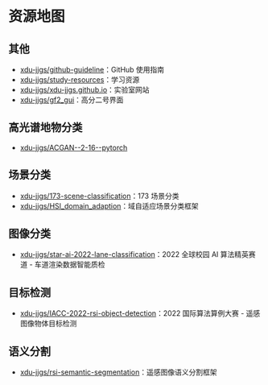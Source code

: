 # 资源地图

## 其他

- [xdu-jjgs/github-guideline](https://github.com/xdu-jjgs/github-guideline)：GitHub 使用指南
- [xdu-jjgs/study-resources](https://github.com/xdu-jjgs/study-resources)：学习资源
- [xdu-jjgs/xdu-jjgs.github.io](https://github.com/xdu-jjgs/xdu-jjgs.github.io)：实验室网站
- [xdu-jjgs/gf2_gui](https://github.com/xdu-jjgs/gf2_gui)：高分二号界面

## 高光谱地物分类

- [xdu-jjgs/ACGAN--2-16--pytorch](https://github.com/xdu-jjgs/ACGAN--2-16--pytorch)

## 场景分类

- [xdu-jjgs/173-scene-classification](https://github.com/xdu-jjgs/173-scene-classification)：173 场景分类
- [xdu-jjgs/HSI_domain_adaption](https://github.com/xdu-jjgs/HSI_domain_adaption)：域自适应场景分类框架

## 图像分类

- [xdu-jjgs/star-ai-2022-lane-classification](https://github.com/xdu-jjgs/star-ai-2022-lane-classification)：2022 全球校园 AI 算法精英赛道 - 车道渲染数据智能质检

## 目标检测

- [xdu-jjgs/IACC-2022-rsi-object-detection](https://github.com/xdu-jjgs/IACC-2022-rsi-object-detection)：2022 国际算法算例大赛 - 遥感图像物体目标检测

## 语义分割

- [xdu-jjgs/rsi-semantic-segmentation](https://github.com/xdu-jjgs/rsi-semantic-segmentation)：遥感图像语义分割框架

